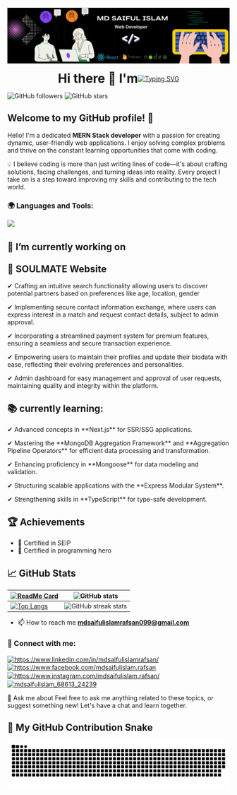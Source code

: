 ![link](https://github.com/MdSaifulIslamRafsan/MdSaifulIslamRafsan/blob/main/Banner.gif)

<div align="center" style="display: flex; flex-direction: row; align-items: center; justify-content: center;">
  <h1 style="margin: 0;">Hi there 👋 I'm</h1>
 <a href="https://git.io/typing-svg"><img src="https://readme-typing-svg.demolab.com?font=Fira+Code&weight=800&size=30&duration=4000&pause=1000&vCenter=true&width=370&lines=Md+Saiful+Islam;Front-end+Developer;MERN-Stark+Developer" alt="Typing SVG" /></a>
</div>





![GitHub followers](https://img.shields.io/github/followers/MdSaifulIslamRafsan?style=social)
![GitHub stars](https://img.shields.io/github/stars/MdSaifulIslamRafsan?style=social)

## Welcome to my GitHub profile! 👋

Hello! I'm a dedicated **MERN Stack developer**  with a passion for creating dynamic, user-friendly web applications. I enjoy solving complex problems and thrive on the constant learning opportunities that come with coding.  

💡 I believe coding is more than just writing lines of code—it's about crafting solutions, facing challenges, and turning ideas into reality. Every project I take on is a step toward improving my skills and contributing to the tech world.  

<h3 align="left">🌍 Languages and Tools:</h3>
<p>
  <a href="https://skillicons.dev">
    <img src="https://skillicons.dev/icons?i=html,css,tailwind,bootstrap,js,react,firebase,nodejs,express,mongodb,nextjs,ts,redux,graphql,vue,git,github,figma,netlify,vercel" />
  </a>
</p>


##  🔭 I’m currently working on <br><br> 💍 SOULMATE Website
  <P>✔ Crafting an intuitive search functionality allowing users to discover potential partners based on preferences like age, location, gender</P>
  <p>✔ Implementing secure contact information exchange, where users can express interest in a match and request contact details, subject to admin approval.</p>
  <p>✔ Incorporating a streamlined payment system for premium features, ensuring a seamless and secure transaction experience.</p>
  <p> ✔ Empowering users to maintain their profiles and update their biodata with ease, reflecting their evolving preferences and personalities.</p>
  <p>✔ Admin dashboard for easy management and approval of user requests, maintaining quality and integrity within the platform.</p>
  
  
## 📚 currently learning:
<p>✔  Advanced concepts in **Next.js** for SSR/SSG applications. </p>     
<p>✔ Mastering the **MongoDB Aggregation Framework** and **Aggregation Pipeline Operators** for efficient data processing and transformation.
</p>
<p>✔ Enhancing proficiency in **Mongoose** for data modeling and validation. </p>
<p>✔ Structuring scalable applications with the **Express Modular System**. </p>
<p>✔ Strengthening skills in **TypeScript** for type-safe development. </p>




## 🏆 Achievements
- 📜 Certified in SEIP
- 📜 Certified in programming hero

## 📈 GitHub Stats
| [![ReadMe Card](https://github-readme-stats.vercel.app/api/pin/?username=MdSaifulIslamRafsan&repo=SOULMATE-client-side)](https://github.com/MdSaifulIslamRafsan/SOULMATE-client-side)  | ![GitHub stats](https://github-readme-stats.vercel.app/api?username=MdSaifulIslamRafsan&show_icons=true) |
|---|---|
| [![Top Langs](https://github-readme-stats.vercel.app/api/top-langs/?username=MdSaifulIslamRafsan)](https://github.com/anuraghazra/github-readme-stats) | ![GitHub streak stats](https://streak-stats.demolab.com/?user=MdSaifulIslamRafsan) |
  

- 📫 How to reach me **mdsaifulislamrafsan099@gmail.com**

<h3 align="left">🤝 Connect with me:</h3>
<p align="left">
<a href="https://linkedin.com/in/https://www.linkedin.com/in/mdsaifulislamrafsan/" target="blank"><img align="center" src="https://raw.githubusercontent.com/rahuldkjain/github-profile-readme-generator/master/src/images/icons/Social/linked-in-alt.svg" alt="https://www.linkedin.com/in/mdsaifulislamrafsan/" height="30" width="40" /></a>
<a href="https://fb.com/https://www.facebook.com/mdsaifulislam.rafsan" target="blank"><img align="center" src="https://raw.githubusercontent.com/rahuldkjain/github-profile-readme-generator/master/src/images/icons/Social/facebook.svg" alt="https://www.facebook.com/mdsaifulislam.rafsan" height="30" width="40" /></a>
<a href="https://instagram.com/https://www.instagram.com/mdsaifulislam.rafsan/" target="blank"><img align="center" src="https://raw.githubusercontent.com/rahuldkjain/github-profile-readme-generator/master/src/images/icons/Social/instagram.svg" alt="https://www.instagram.com/mdsaifulislam.rafsan/" height="30" width="40" /></a>
<a href="https://discord.gg/mdsaifulislam_68613_24239" target="blank"><img align="center" src="https://raw.githubusercontent.com/rahuldkjain/github-profile-readme-generator/master/src/images/icons/Social/discord.svg" alt="mdsaifulislam_68613_24239" height="30" width="40" /></a>
</p>

<p> 💬 Ask me about Feel free to ask me anything related to these topics, or suggest something new! Let's have a chat and learn together. </p>

## 🐍 My GitHub Contribution Snake
![snake gif](https://github.com/MdSaifulIslamRafsan/MdSaifulIslamRafsan/blob/output/github-snake-dark.svg)


